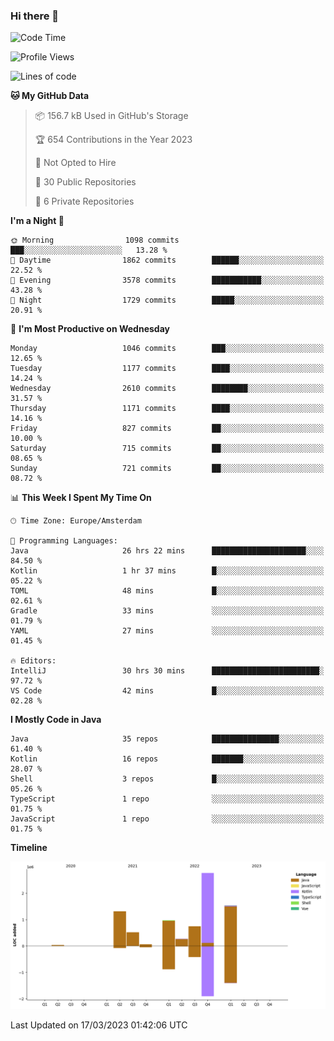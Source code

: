 ### Hi there 👋


<!--START_SECTION:waka-->
![Code Time](http://img.shields.io/badge/Code%20Time-3%2C083%20hrs%2026%20mins-blue)

![Profile Views](http://img.shields.io/badge/Profile%20Views-0-blue)

![Lines of code](https://img.shields.io/badge/From%20Hello%20World%20I%27ve%20Written-8.6%20million%20lines%20of%20code-blue)

**🐱 My GitHub Data** 

> 📦 156.7 kB Used in GitHub's Storage 
 > 
> 🏆 654 Contributions in the Year 2023
 > 
> 🚫 Not Opted to Hire
 > 
> 📜 30 Public Repositories 
 > 
> 🔑 6 Private Repositories 
 > 
**I'm a Night 🦉** 

```text
🌞 Morning                1098 commits        ███░░░░░░░░░░░░░░░░░░░░░░   13.28 % 
🌆 Daytime                1862 commits        ██████░░░░░░░░░░░░░░░░░░░   22.52 % 
🌃 Evening                3578 commits        ███████████░░░░░░░░░░░░░░   43.28 % 
🌙 Night                  1729 commits        █████░░░░░░░░░░░░░░░░░░░░   20.91 % 
```
📅 **I'm Most Productive on Wednesday** 

```text
Monday                   1046 commits        ███░░░░░░░░░░░░░░░░░░░░░░   12.65 % 
Tuesday                  1177 commits        ████░░░░░░░░░░░░░░░░░░░░░   14.24 % 
Wednesday                2610 commits        ████████░░░░░░░░░░░░░░░░░   31.57 % 
Thursday                 1171 commits        ████░░░░░░░░░░░░░░░░░░░░░   14.16 % 
Friday                   827 commits         ██░░░░░░░░░░░░░░░░░░░░░░░   10.00 % 
Saturday                 715 commits         ██░░░░░░░░░░░░░░░░░░░░░░░   08.65 % 
Sunday                   721 commits         ██░░░░░░░░░░░░░░░░░░░░░░░   08.72 % 
```


📊 **This Week I Spent My Time On** 

```text
🕑︎ Time Zone: Europe/Amsterdam

💬 Programming Languages: 
Java                     26 hrs 22 mins      █████████████████████░░░░   84.50 % 
Kotlin                   1 hr 37 mins        █░░░░░░░░░░░░░░░░░░░░░░░░   05.22 % 
TOML                     48 mins             █░░░░░░░░░░░░░░░░░░░░░░░░   02.61 % 
Gradle                   33 mins             ░░░░░░░░░░░░░░░░░░░░░░░░░   01.79 % 
YAML                     27 mins             ░░░░░░░░░░░░░░░░░░░░░░░░░   01.45 % 

🔥 Editors: 
IntelliJ                 30 hrs 30 mins      ████████████████████████░   97.72 % 
VS Code                  42 mins             █░░░░░░░░░░░░░░░░░░░░░░░░   02.28 % 
```

**I Mostly Code in Java** 

```text
Java                     35 repos            ███████████████░░░░░░░░░░   61.40 % 
Kotlin                   16 repos            ███████░░░░░░░░░░░░░░░░░░   28.07 % 
Shell                    3 repos             █░░░░░░░░░░░░░░░░░░░░░░░░   05.26 % 
TypeScript               1 repo              ░░░░░░░░░░░░░░░░░░░░░░░░░   01.75 % 
JavaScript               1 repo              ░░░░░░░░░░░░░░░░░░░░░░░░░   01.75 % 
```



**Timeline**

![Lines of Code chart](https://raw.githubusercontent.com/powercasgamer/powercasgamer/master/assets/bar_graph.png)


 Last Updated on 17/03/2023 01:42:06 UTC
<!--END_SECTION:waka-->
